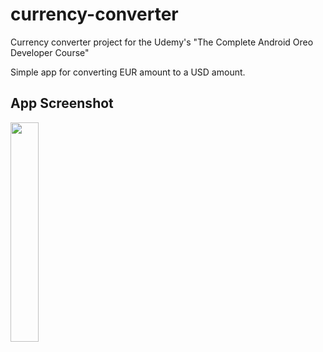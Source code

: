 # currency-converter
Currency converter project for the Udemy's "The Complete Android Oreo Developer Course"

Simple app for converting EUR amount to a USD amount.

## App Screenshot

<img src="https://user-images.githubusercontent.com/33599053/66716330-cd995480-edcc-11e9-8a89-d1e3bc94cb3e.png" width=30% height=30%> 
